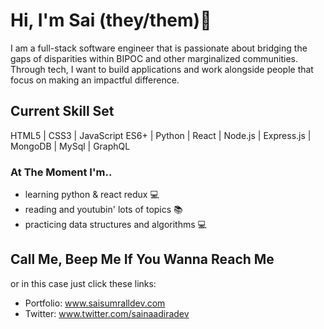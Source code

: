 # Hi, I'm Sai (they/them)🌻


I am a full-stack software engineer that is passionate about bridging the gaps of disparities within BIPOC and other marginalized communities. Through tech, I want to build applications and work alongside people that focus on making an impactful difference.


## Current Skill Set
HTML5 | CSS3 | JavaScript ES6+ | Python | React | Node.js | Express.js | MongoDB | MySql | GraphQL

### At The Moment I'm..
- learning python & react redux  :computer: 
- reading and youtubin' lots of topics :books: 
- practicing data structures and algorithms :computer:

## Call Me, Beep Me If You Wanna Reach Me 
or in this case just click these links:

- Portfolio: www.saisumralldev.com
- Twitter: www.twitter.com/sainaadiradev


<!--
**sainaadira/sainaadira** is a ✨ _special_ ✨ repository because its `README.md` (this file) appears on your GitHub profile.




